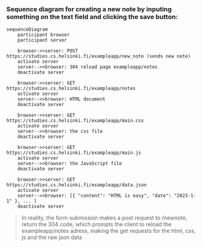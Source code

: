 ### Sequence diagram for creating a new note by inputing something on the text field and clicking the save button:

```mermaid
sequenceDiagram
    participant browser
    participant server

    browser->>server: POST https://studies.cs.helsinki.fi/exampleapp/new_note (sends new note)
    activate server
    server-->>browser: 304 reload page exampleapp/notes
    deactivate server

    browser->>server: GET https://studies.cs.helsinki.fi/exampleapp/notes
    activate server
    server-->>browser: HTML document
    deactivate server

    browser->>server: GET https://studies.cs.helsinki.fi/exampleapp/main.css
    activate server
    server-->>browser: the css file
    deactivate server

    browser->>server: GET https://studies.cs.helsinki.fi/exampleapp/main.js
    activate server
    server-->>browser: the JavaScript file
    deactivate server

    browser->>server: GET https://studies.cs.helsinki.fi/exampleapp/data.json
    activate server
    server-->>browser: [{ "content": "HTML is easy", "date": "2023-1-1" }, ... ]
    deactivate server
```

> In reality, the form submission makes a post request to /newnote, return the 304 code, which prompts the client to reload the exampleapp/notes adress,
> making the get requests for the html, css, js and the raw json data 
